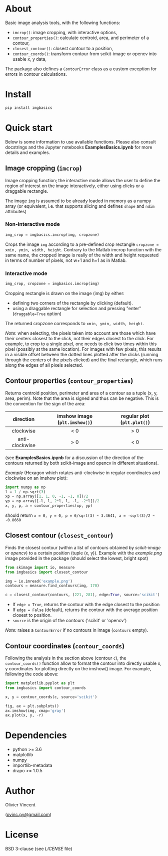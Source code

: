 About
=====

Basic image analysis tools, with the following functions:

- `imcrop()`: image cropping, with interactive options,
- `contour_properties()`: calculate centroid, area, and perimeter of a contour,
- `closest_contour()`: closest contour to a position,
- `contour_coords()`: transform contour from scikit-image or opencv into usable x, y data,

The package also defines a `ContourError` class as a custom exception for errors in contour calculations.

Install
=======

```bash
pip install imgbasics
```

Quick start
===========

Below is some information to use available functions. Please also consult docstrings and the Jupyter notebooks **ExamplesBasics.ipynb** for more details and examples.


## Image cropping (`imcrop`)

Image cropping function; the interactive mode allows the user to define the region of interest on the image interactively, either using clicks or a draggable rectangle.

The image `img` is assumed to be already loaded in memory as a numpy array (or equivalent, i.e. that supports slicing and defines `shape` and `ndim` attributes)

### Non-interactive mode

```python
img_crop = imgbasics.imcrop(img, cropzone)
```
Crops the image `img` according to a pre-defined crop rectangle `cropzone = xmin, ymin, width, height`. Contrary to the Matlab imcrop function with the same name, the cropped image is really of the width and height requested in terms of number of pixels, not w+1 and h+1 as in Matlab.

### Interactive mode

```python
img_crop, cropzone = imgbasics.imcrop(img)
```
Cropping rectangle is drawn on the image (img) by either:
- defining two corners of the rectangle by clicking (default).
- using a draggable rectangle for selection and pressing "enter" (`draggable=True` option)

The returned cropzone corresponds to `xmin, ymin, width, height`.

*Note*: when selecting, the pixels taken into account are those which have
their centers closest to the click, not their edges closest to the click.
For example, to crop to a single pixel, one needs to click two times within
this pixel (possibly at the same location). For images with few pixels,
this results in a visible offset between the dotted lines plotted after the
clicks (running through the centers of the pixels clicked) and the final
rectangle, which runs along the edges of all pixels selected.


## Contour properties (`contour_properties`)

Returns centroid position, perimeter and area of a contour as a tuple (x, y, area, perim). Note that the area is signed and thus can be negative. This is the convention for the sign of the area:

| direction      |  imshow image (`plt.imshow()`)  | regular plot (`plt.plot()`)
| :---:          | :---:                           | :---:
| clockwise      |   < 0| > 0 |
| anti-clockwise |  > 0  |  < 0  |

(see **ExamplesBasics.ipynb** for a discussion of the direction of the contours returned by both scikit-image and opencv in different situations).

*Example*
(Hexagon which rotates anti-clockwise in regular coordinates and clockwise on an imshow plot):
```python
import numpy as np
l = 1 / np.sqrt(3)
xp = np.array([1, 1, 0, -1, -1, 0])/2
yp = np.array([-l, l, 2*l, l, -l, -2*l])/2
x, y, p, a = contour_properties(xp, yp)
```
should return
`x = 0, y = 0, p = 6/sqrt(3) ~ 3.4641, a = -sqrt(3)/2 ~ -0.8660`


## Closest contour (`closest_contour`)

Finds the closest contour (within a list of contours obtained by *scikit-image* or *opencv*) to a certain position (tuple (x, y)). Example with the *example.png* image provided in the package (should select the lowest, bright spot)

```python
from skimage import io, measure
from imgbasics import closest_contour

img = io.imread('example.png')
contours = measure.find_contours(img, 170)

c = closest_contour(contours, (221, 281), edge=True, source='scikit')
```
- If `edge = True`, returns the contour with the edge closest to the position
- If `edge = False` (default), returns the contour with the average position closest to position.
- `source` is the origin of the contours ('scikit' or 'opencv')

*Note:* raises a `ContourError` if no contours in image (`contours` empty).


## Contour coordinates (`contour_coords`)

Following the analysis in the section above (contour `c`), the `contour_coords()` function allow to format the contour into directly usable x, y coordinates for plotting directly on the imshow() image. For example, following the code above:

```python
import matplotlib.pyplot as plt
from imgbasics import contour_coords

x, y = contour_coords(c, source='scikit')

fig, ax = plt.subplots()
ax.imshow(img, cmap='gray')
ax.plot(x, y, -r)
```


# Dependencies

- python >= 3.6
- matplotlib
- numpy
- importlib-metadata
- drapo >= 1.0.5


# Author

Olivier Vincent

(ovinc.py@gmail.com)

# License

BSD 3-clause (see *LICENSE* file)
